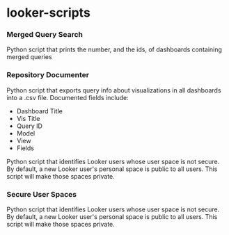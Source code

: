 # looker-scripts

<h3> Merged Query Search </h3>
<p>
Python script that prints the number, and the ids, of dashboards containing merged queries
</p>
<h3> Repository Documenter </h3>
Python script that exports query info about visualizations in all dashboards into a .csv file. Documented fields include:
<ul>
	<li>Dashboard Title</li>
	<li>Vis Title</li>
	<li>Query ID</li>
	<li>Model</li>
	<li>View</li>
	<li>Fields</li>
</ul>
<p>
Python script that identifies Looker users whose user space is not secure. By default, a new Looker user's personal space is public to all users. This script will make those spaces private.
</p>
<h3> Secure User Spaces </h3>
<p>
Python script that identifies Looker users whose user space is not secure. By default, a new Looker user's personal space is public to all users. This script will make those spaces private.
</p>
